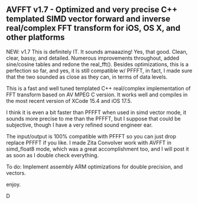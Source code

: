 
AVFFT v1.7 - Optimized and very precise C++ templated SIMD vector forward and inverse real/complex FFT transform for iOS, OS X, and other platforms
----------------------------------------------------------------------------------------------------------------

NEW:  v1.7 This is definitely IT. It sounds amaaazing! Yes, that good. Clean, clear, bassy, and detailed.
      Numerous improvements throughout, added sine/cosine tables and redone the real_fft(). Besides optimizations,
      this is a perfection so far, and yes, it is still compatible w/ PFFFT, in fact, I made sure that the two sounded
      as close as they can, in terms of data levels.

This is a fast and well tuned templated C++ real/complex implementation of FFT transform based on 
AV MPEG C version. It works well and compiles in the most recent version of XCode 15.4 and iOS 17.5. 

I think it is even a bit faster than PFFFT when used in simd vector mode, it sounds more precise 
to me than the PFFFT, but I suppose that could be subjective, though I have a very refined 
sound engineer ear.

The input/output is 100% compatible with PFFFT so you can just drop replace PFFFT if you like. 
I made Zita Convolver work with AVFFT in simd_float8 mode, which was a great accomplishment too,
and I will post it as soon as I double check everything. 

To do: Implement assembly ARM optimizations for double precision, and vectors.

enjoy.

D

